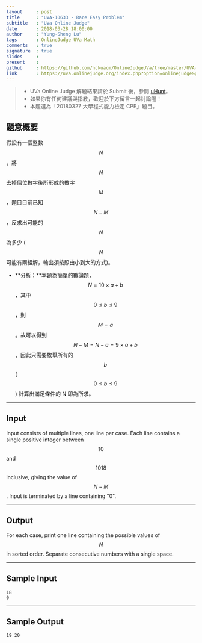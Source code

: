 ```yaml
---
layout     : post
title      : "UVA-10633 - Rare Easy Problem"
subtitle   : "UVa Online Judge"
date       : 2018-03-28 18:00:00
author     : "Yung-Sheng Lu"
tags       : OnlineJudge UVa Math
comments   : true
signature  : true
slides     : 
present    :
github     : https://github.com/nckuacm/OnlineJudgeUVa/tree/master/UVA-10633
link       : https://uva.onlinejudge.org/index.php?option=onlinejudge&page=show_problem&problem=1574
---
```


> * UVa Online Judge 解題結果請於 Submit 後，參閱 [uHunt](https://uhunt.onlinejudge.org/)。
> * 如果你有任何建議與指教，歡迎於下方留言一起討論喔！
> * 本題選為「20180327 大學程式能力檢定 CPE」題目。

## 題意概要

假設有一個整數 $$N$$，將 $$N$$ 去掉個位數字後所形成的數字 $$M$$，題目目前已知 $$N - M$$，反求出可能的 $$N$$ 為多少 ($$N$$ 可能有兩組解，輸出須按照由小到大的方式)。

* **分析：**本題為簡單的數論題，$$N = 10 \times a + b$$，其中 $$0 \le b \le 9$$，則 $$M = a$$。故可以得到 $$N - M = N - a = 9 \times a + b$$，因此只需要枚舉所有的 $$b$$ ($$0 \le b \le 9$$) 計算出滿足條件的 N 即為所求。

---
## Input

Input consists of multiple lines, one line per case. Each line contains a single positive integer between $$10$$ and $$1018$$ inclusive, giving the value of $$N − M$$. Input is terminated by a line containing "0".

---
## Output

For each case, print one line containing the possible values of $$N$$ in sorted order. Separate consecutive numbers with a single space.

---
## Sample Input

```
18
0
```

---
## Sample Output

```
19 20
```